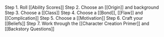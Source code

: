 
Step 1. Roll [[Ability Scores]]
Step 2. Choose an [[Origin]] and background
Step 3. Choose a [[Class]]
Step 4. Choose a [[Bond]], [[Flaw]] and [[Complication]]
Step 5. Choose a [[Motivation]]
Step 6. Craft your [[Beliefs]]
Step 7. Work through the [[Character Creation Primer]] and [[Backstory Questions]]






